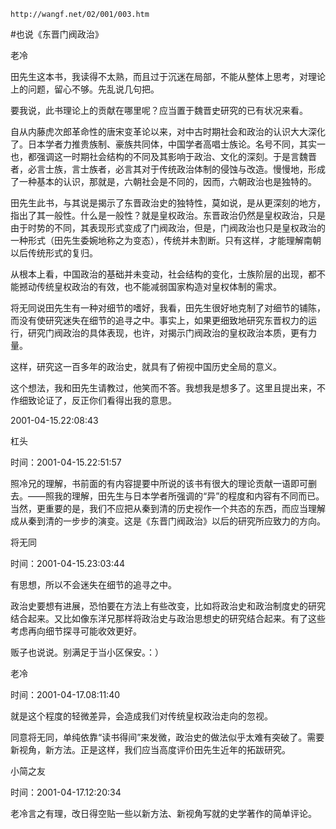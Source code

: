 `http://wangf.net/02/001/003.htm`

#也说《东晋门阀政治》

老冷

田先生这本书，我读得不太熟，而且过于沉迷在局部，不能从整体上思考，对理论上的问题，留心不够。先乱说几句把。

要我说，此书理论上的贡献在哪里呢？应当置于魏晋史研究的已有状况来看。

自从内藤虎次郎革命性的唐宋变革论以来，对中古时期社会和政治的认识大大深化了。日本学者力推贵族制、豪族共同体，中国学者高唱士族论。名号不同，其实一也，都强调这一时期社会结构的不同及其影响于政治、文化的深刻。于是言魏晋者，必言士族，言士族者，必言其对于传统政治体制的侵蚀与改造。慢慢地，形成了一种基本的认识，那就是，六朝社会是不同的，因而，六朝政治也是独特的。

田先生此书，与其说是揭示了东晋政治史的独特性，莫如说，是从更深刻的地方，指出了其一般性。什么是一般性？就是皇权政治。东晋政治仍然是皇权政治，只是由于时势的不同，其表现形式变成了门阀政治，但是，门阀政治也只是皇权政治的一种形式（田先生委婉地称之为变态），传统并未割断。只有这样，才能理解南朝以后传统形式的复归。

从根本上看，中国政治的基础并未变动，社会结构的变化，士族阶层的出现，都不能撼动传统皇权政治的有效，也不能减弱国家构造对皇权体制的需求。

将无同说田先生有一种对细节的嗜好，我看，田先生很好地克制了对细节的铺陈，而没有使研究迷失在细节的追寻之中。事实上，如果更细致地研究东晋权力的运行，研究门阀政治的具体表现，也许，对揭示门阀政治的皇权政治本质，更有力量。

这样，研究这一百多年的政治史，就具有了俯视中国历史全局的意义。

这个想法，我和田先生请教过，他笑而不答。我想我是想多了。这里且提出来，不作细致论证了，反正你们看得出我的意思。

2001-04-15.22:08:43

杠头

时间：2001-04-15.22:51:57 

照冷兄的理解，书前面的有内容提要中所说的该书有很大的理论贡献一语即可删去。——照我的理解，田先生与日本学者所强调的“异”的程度和内容有不同而已。当然，更重要的是，我们不应把从秦到清的历史视作一个共态的东西，而应当理解成从秦到清的一步步的演变。这是《东晋门阀政治》以后的研究所应致力的方向。

将无同

时间：2001-04-15.23:03:44 

有思想，所以不会迷失在细节的追寻之中。

政治史要想有进展，恐怕要在方法上有些改变，比如将政治史和政治制度史的研究结合起来。又比如像东洋兄那样将政治史与政治思想史的研究结合起来。有了这些考虑再向细节探寻可能收效更好。 

贩子也说说。别满足于当小区保安。：）

老冷

时间：2001-04-17.08:11:40 

就是这个程度的轻微差异，会造成我们对传统皇权政治走向的忽视。 

同意将无同，单纯依靠“读书得间”来发微，政治史的做法似乎太难有突破了。需要新视角，新方法。正是这样，我们应当高度评价田先生近年的拓跋研究。

小简之友

时间：2001-04-17.12:20:34 

老冷言之有理，改日得空贴一些以新方法、新视角写就的史学著作的简单评论。
